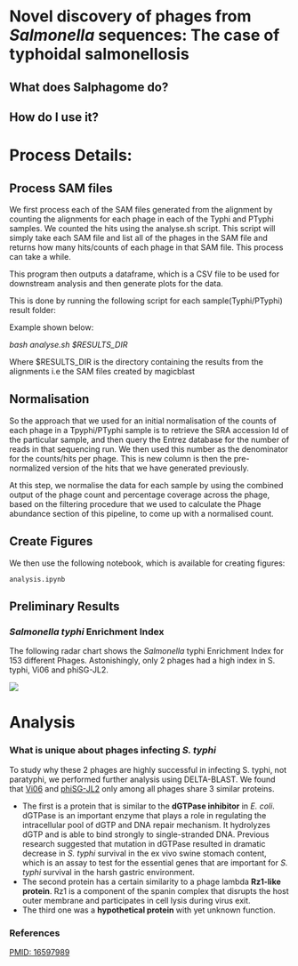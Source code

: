 # Novel discovery of phages from *Salmonella* sequences: The case of typhoidal salmonellosis

## What does Salphagome do?

## How do I use it?

# Process Details:

## Process SAM files
We first process each of the SAM files generated from the alignment by counting the alignments for each phage in each of the Typhi and PTyphi samples. We counted the hits using the analyse.sh script. This script will simply take each SAM file and list all of the phages in the SAM file and returns how many hits/counts of each phage in that SAM file. This process can take a while.

This program then outputs a dataframe, which is a CSV file to be used for downstream analysis and then generate plots for the data.

This is done by running the following script for each sample(Typhi/PTyphi) result folder:

Example shown below:

<i>bash analyse.sh $RESULTS_DIR</i>

Where $RESULTS_DIR is the directory containing the results from the alignments i.e the SAM files created by magicblast

## Normalisation
So the approach that we used for an initial normalisation of the counts of each phage in a Tpyphi/PTyphi sample is to retrieve the SRA accession Id of the particular sample, and then query the Entrez database for the number of reads in that sequencing run. We then used this number as the denominator for the counts/hits per phage. This is new column is then the pre-normalized version of the hits that we have generated previously.

At this step, we normalise the data for each sample by using the combined output of the phage count and percentage coverage across the phage, based on the filtering procedure that we used to calculate the Phage abundance section of this pipeline, to come up with a normalised count.

## Create Figures
We then use the following notebook, which is available for creating figures:  

`analysis.ipynb`

## Preliminary Results

### *Salmonella typhi* Enrichment Index
The following radar chart shows the *Salmonella* typhi Enrichment Index for 153 different Phages. Astonishingly, only 2 phages had a high index in S. typhi, Vi06 and phiSG-JL2.

<img src="./STEIP.png">

# Analysis

### What is unique about phages infecting *S. typhi*
To study why these 2 phages are highly successful in infecting S. typhi, not paratyphi, we performed further analysis using DELTA-BLAST. We found that [Vi06](https://www.ncbi.nlm.nih.gov/nuccore/NC_015271.1/) and [phiSG-JL2](https://www.ncbi.nlm.nih.gov/nuccore/NC_010807.1) only among all phages share 3 similar proteins.  
  * The first is a protein that is similar to the **dGTPase inhibitor** in *E. coli*. dGTPase is an important enzyme that plays a role in regulating the intracellular pool of dGTP and DNA repair mechanism. It hydrolyzes dGTP and is able to bind strongly to single-stranded DNA. Previous research suggested that mutation in dGTPase resulted in dramatic decrease in *S. typhi* survival in the ex vivo swine stomach content, which is an assay to test for the essential genes that are important for *S. typhi* survival in the harsh gastric environment.
  * The second protein has a certain similarity to a phage lambda **Rz1-like protein**. Rz1 is a component of the spanin complex that disrupts the host outer membrane and participates in cell lysis during virus exit.
  * The third one was a **hypothetical protein** with yet unknown function.


### References
[PMID: 16597989](https://www.ncbi.nlm.nih.gov/pubmed/?term=16597989)
